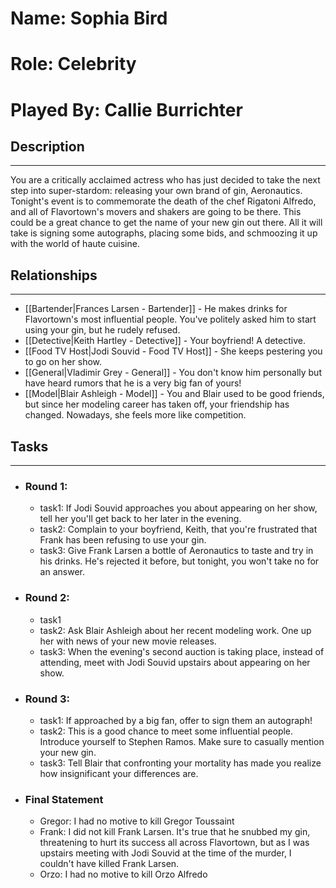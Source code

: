 # Name: Sophia Bird
# Role: Celebrity
# Played By: Callie Burrichter 

## Description
---
You are a critically acclaimed actress who has just decided to take the next step into super-stardom: releasing your own brand of gin, Aeronautics. Tonight's event is to commemorate the death of the chef Rigatoni Alfredo, and all of Flavortown's movers and shakers are going to be there. This could be a great chance to get the name of your new gin out there. All it will take is signing some autographs, placing some bids, and schmoozing it up with the world of haute cuisine.

## Relationships
---
- [[Bartender|Frances Larsen - Bartender]]  - He makes drinks for Flavortown's most influential people. You've politely asked him to start using your gin, but he rudely refused.
- [[Detective|Keith Hartley - Detective]]  - Your boyfriend! A detective.
- [[Food TV Host|Jodi Souvid - Food TV Host]]  - She keeps pestering you to go on her show.
- [[General|Vladimir Grey - General]] - You don't know him personally but have heard rumors that he is a very big fan of yours!
- [[Model|Blair Ashleigh - Model]] - You and Blair used to be good friends, but since her modeling career has taken off, your friendship has changed. Nowadays, she feels more like competition.

## Tasks
___
- ### Round 1: 
	- task1: If Jodi Souvid approaches you about appearing on her show, tell her you'll get back to her later in the evening.
	- task2: Complain to your boyfriend, Keith, that you're frustrated that Frank has been refusing to use your gin.
	- task3: Give Frank Larsen a bottle of Aeronautics to taste and try in his drinks. He's rejected it before, but tonight, you won't take no for an answer.
- ### Round 2:
	- task1
	- task2: Ask Blair Ashleigh about her recent modeling work.  One up her with news of your new movie releases.  
	- task3: When the evening's second auction is taking place, instead of attending, meet with Jodi Souvid upstairs about appearing on her show.
- ### Round 3:
	- task1: If approached by a big fan, offer to sign them an autograph!
	- task2: This is a good chance to meet some influential people. Introduce yourself to Stephen Ramos. Make sure to casually mention your new gin.
	- task3: Tell Blair that confronting your mortality has made you realize how insignificant your differences are.
- ### Final Statement
	- Gregor: I had no motive to kill Gregor Toussaint
	- Frank: I did not kill Frank Larsen. It's true that he snubbed my gin, threatening to hurt its success all across Flavortown, but as I was upstairs meeting with Jodi Souvid at the time of the murder, I couldn't have killed Frank Larsen.
	- Orzo: I had no motive to kill Orzo Alfredo